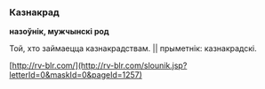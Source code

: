 ### Казнакрад
**назоўнік, мужчынскі род**

Той, хто займаецца казнакрадствам. || прыметнік: казнакрадскі.

<a rel="author">[http://rv-blr.com/](http://rv-blr.com/slounik.jsp?letterId=0&maskId=0&pageId=1257)</a>
